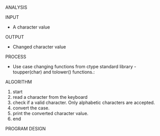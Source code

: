 ANALYSIS

INPUT

- A character value

OUTPUT

- Changed character value

PROCESS

- Use case changing functions from ctype standard library - toupper(char) and tolower() functions.:

ALGORITHM

1. start
2. read a character from the keyboard
3. check if a valid character. Only alphabetic characters are accepted.
4. convert the case.
5. print the converted character value.
6. end

PROGRAM DESIGN
